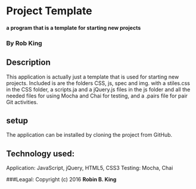 # Project Template

#### a program that is a template for starting new projects

### By Rob King

## Description
This application is actually just a template that is used for starting new projects. Included is are the folders CSS, js, spec and img. with a stiles.css in the CSS folder, a scripts.ja and a jQuery.js files in the js folder and all the needed files for using Mocha and Chai for testing, and a .pairs file for pair Git activities.

## setup
The application can be installed by cloning the project from GitHub.

## Technology used:
Application: JavaScript, jQuery, HTML5, CSS3
Testing: Mocha, Chai

###Leagal:
Copyright (c) 2016 **Robin B. King**
